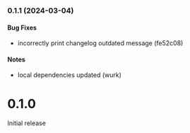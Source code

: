 ### 0.1.1 (2024-03-04)

#### Bug Fixes

- incorrectly print changelog outdated message (fe52c08)

#### Notes

- local dependencies updated (wurk)

# 0.1.0

Initial release
